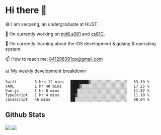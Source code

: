 
# Hi there 👋
😄 I am vecpeng, an undergraduate at HUST.

🔭 I’m currently working on [mit6.s081](https://pdos.csail.mit.edu/6.S081/2020/) and [cs61C](https://inst.eecs.berkeley.edu/~cs61c/fa21/).

🌱 I’m currently learning about the iOS development & golang & operating system.

📫 How to reach me: 841298391cp@gmail.com

📊 My weekly development breakdown
<!--START_SECTION:waka-->
```text
Swift        3 hrs 12 mins   ████████▒░░░░░░░░░░░░░░░░   33.10 % 
YAML         1 hr 40 mins    ████▒░░░░░░░░░░░░░░░░░░░░   17.25 % 
Vue.js       1 hr 8 mins     ███░░░░░░░░░░░░░░░░░░░░░░   11.87 % 
TypeScript   1 hr 4 mins     ██▓░░░░░░░░░░░░░░░░░░░░░░   11.10 % 
JavaScript   46 mins         ██░░░░░░░░░░░░░░░░░░░░░░░   08.04 % 
```
<!--END_SECTION:waka-->

## Github Stats
<a href="https://github.com/anuraghazra/github-readme-stats">
  <img align="center" src="https://github-readme-stats.vercel.app/api?username=vecpeng&count_private=true&hide=stars" />
</a>
<a href="https://github.com/anuraghazra/convoychat">
  <img align="center" src="https://github-readme-stats.vercel.app/api/top-langs/?username=vecpeng&layout=compact" />
</a>
